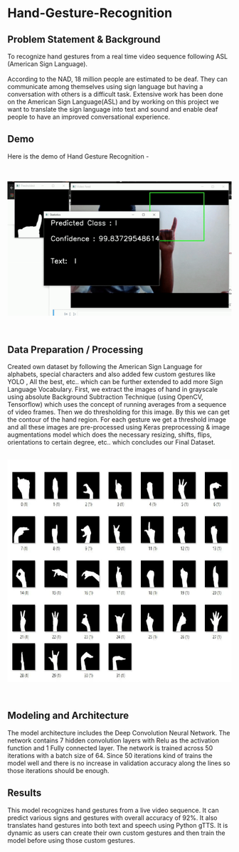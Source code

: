 # Hand-Gesture-Recognition
## Problem Statement & Background
To recognize hand gestures from a real time video sequence following ASL (American Sign Language). <br>
<br>
According to the NAD, 18 million people are estimated to be deaf. They can communicate among themselves using sign language but having a conversation with others is a difficult task. Extensive work has been done on the American Sign Language(ASL) and by working on this project we want to translate the
sign language into text and sound and enable deaf people to have an improved conversational experience.

## Demo

Here is the demo of Hand Gesture Recognition - <br>
<br>
<br>
<p align="center">
  <img src="https://github.com/thota-sasanth/Hand-Gesture-Recognition/blob/master/hand-ges.gif">
</p>
<br>

## Data Preparation / Processing
Created own dataset by following the American Sign Language for alphabets, special characters and also added few custom gestures like YOLO , All the best, etc.. which can be further extended to add more Sign Language Vocabulary. First, we extract the images of hand in grayscale using absolute Background Subtraction Technique (using OpenCV, Tensorflow) which uses the concept of running averages from a sequence of video frames. Then we do thresholding for this image. By this we can get the contour of the hand region. For each gesture we get a threshold image and all these images are pre-processed using Keras preprocessing & image augmentations model which does the necessary resizing, shifts, flips, orientations to certain degree, etc.. which concludes our Final Dataset.
<br>
<br>
<p align="center">
  <img src="https://github.com/thota-sasanth/Hand-Gesture-Recognition/blob/master/hand-data.png" width="600" height="500">
</p>
<br>

## Modeling and Architecture
The model architecture includes the Deep Convolution Neural Network. The network contains 7 hidden convolution layers with Relu as the activation function and 1 Fully connected layer. The network is trained across 50 iterations with a batch size of 64. Since 50 iterations kind of trains the model well and there is no increase in validation accuracy along the lines so those iterations should be enough.
<br>

## Results
This model recognizes hand gestures from a live video sequence. It can predict various signs and gestures with overall accuracy of 92%. It also translates  hand gestures into both text and speech using Python gTTS. It is dynamic as users can create their own custom gestures and then train the model before using those custom gestures.

